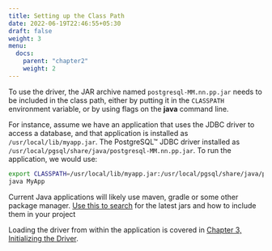 ```yaml
---
title: Setting up the Class Path
date: 2022-06-19T22:46:55+05:30
draft: false
weight: 3
menu:
  docs:
    parent: "chapter2"
    weight: 2
---
```


To use the driver, the JAR archive named `postgresql-MM.nn.pp.jar` needs to be included in the class path,
either by putting it in the `CLASSPATH` environment variable, or by using flags on
the **java** command line.

For instance, assume we have an application that uses the JDBC driver to access
a database, and that application is installed as `/usr/local/lib/myapp.jar`. The
PostgreSQL™ JDBC driver installed as `/usr/local/pgsql/share/java/postgresql-MM.nn.pp.jar`.
To run the application, we would use:

```bash
export CLASSPATH=/usr/local/lib/myapp.jar:/usr/local/pgsql/share/java/postgresql-42.2.15.jar:.
java MyApp
```

Current Java applications will likely use maven, gradle or some other package manager.
[Use this to search](https://mvnrepository.com/artifact/org.postgresql/postgresql) for the
latest jars and how to include them in your project


Loading the driver from within the application is covered in [Chapter 3, Initializing the Driver](use.html).
